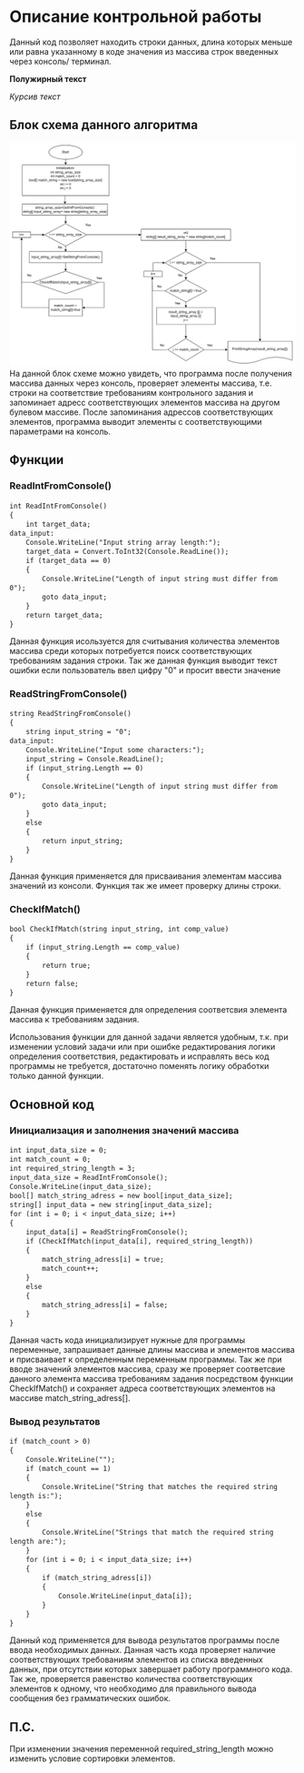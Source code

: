 # Описание контрольной работы

Данный код позволяет находить строки данных, длина которых меньше или равна указанному в коде значения из массива строк введенных через консоль/ терминал. 

**Полужирный текст**

*Курсив текст*

## Блок схема данного алгоритма
![block_diagramm](block_diagramm.png)
На данной блок схеме можно увидеть, что программа после получения массива данных через консоль, проверяет элементы массива, т.е. строки на соответствие требованиям контрольного задания и запоминает адресс соответствующих элементов массива на другом булевом массиве. 
После запоминания адрессов соответствующих элементов, программа выводит элементы с соответствующими параметрами на консоль.


## Функции
### ReadIntFromConsole()
```
int ReadIntFromConsole() 
{
    int target_data;
data_input:
    Console.WriteLine("Input string array length:");
    target_data = Convert.ToInt32(Console.ReadLine());
    if (target_data == 0)
    {
        Console.WriteLine("Length of input string must differ from 0");
        goto data_input;
    }
    return target_data;
}
```
Данная функция исользуется для считывания количества элементов массива среди которых потребуется поиск соответствующих требованиям задания строки.
Так же данная функция выводит текст ошибки если пользователь ввел цифру "0" и просит ввести значение 
### ReadStringFromConsole()
```
string ReadStringFromConsole()
{
    string input_string = "0";
data_input:
    Console.WriteLine("Input some characters:");
    input_string = Console.ReadLine();
    if (input_string.Length == 0)
    {
        Console.WriteLine("Length of input string must differ from 0");
        goto data_input;
    }
    else
    {
        return input_string;
    }
}
```
Данная функция применяется для присваивания элементам массива значений из консоли. Функция так же имеет проверку длины строки. 
### CheckIfMatch()
```
bool CheckIfMatch(string input_string, int comp_value)
{
    if (input_string.Length == comp_value)
    {
        return true;
    }
    return false;
}
```
Данная функция применяется для определения соответсвия элемента массива к требованиям задания. 

Использования функции для данной задачи является удобным, т.к. при изменении условий задачи или при ошибке редактирования логики определения соответствия, редактировать и исправлять весь код программы не требуется, достаточно поменять логику обработки только данной функции.

## Основной код
### Инициализация и заполнения значений массива
```
int input_data_size = 0;
int match_count = 0;
int required_string_length = 3;
input_data_size = ReadIntFromConsole();
Console.WriteLine(input_data_size);
bool[] match_string_adress = new bool[input_data_size];
string[] input_data = new string[input_data_size];
for (int i = 0; i < input_data_size; i++)
{
    input_data[i] = ReadStringFromConsole();
    if (CheckIfMatch(input_data[i], required_string_length))
    {
        match_string_adress[i] = true;
        match_count++;
    }
    else
    {
        match_string_adress[i] = false;
    }
}
```
Данная часть кода инициализирует нужные для программы переменные, запрашивает данные длины массива и элементов массива и присваивает к определенным переменным программы. Так же при вводе значений элементов массива, сразу же проверяет соответсвие данного элемента массива требованиям задания посредством функции CheckIfMatch() и сохраняет адреса соответствующих элементов на массиве match_string_adress[]. 
### Вывод результатов
```
if (match_count > 0)
{
    Console.WriteLine("");
    if (match_count == 1)
    {
        Console.WriteLine("String that matches the required string length is:");
    }
    else
    {
        Console.WriteLine("Strings that match the required string length are:");
    }
    for (int i = 0; i < input_data_size; i++)
    {
        if (match_string_adress[i])
        {
            Console.WriteLine(input_data[i]);
        }
    }
}
```
Данный код применяется для вывода результатов программы после ввода необходимых данных. Данная часть кода проверяет наличие соответствующих требованиям элементов из списка введенных данных, при отсутствии которых завершает работу программного кода.
Так же, проверяется равенство количества соответствующих элементов к одному, что необходимо для правильного вывода сообщения без грамматических ошибок.

## П.С.
При изменении значения переменной required_string_length можно изменить условие сортировки элементов.
